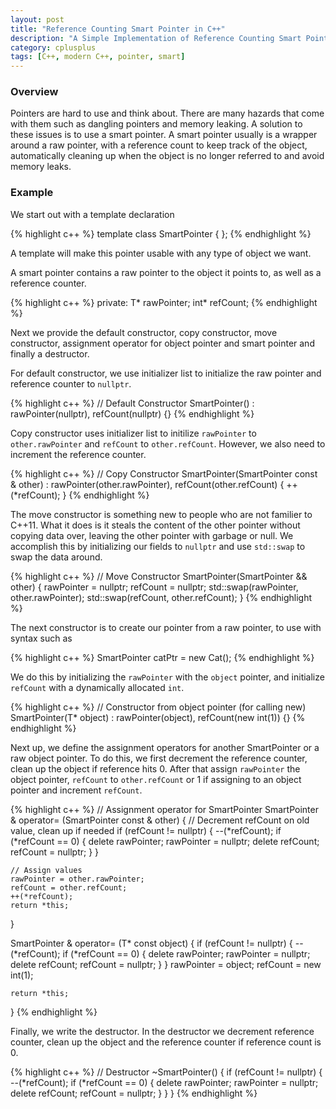 ```yaml
---
layout: post
title: "Reference Counting Smart Pointer in C++"
description: "A Simple Implementation of Reference Counting Smart Pointer in C++"
category: cplusplus
tags: [C++, modern C++, pointer, smart]
---
```


<!-- Overview -->
<h3>Overview</h3>

Pointers are hard to use and think about. There are many hazards that come with them such as dangling pointers and memory leaking. A solution to these issues is to use a smart pointer. A smart pointer usually is a wrapper around a raw pointer, with a reference count to keep track of the object, automatically cleaning up when the object is no longer referred to and avoid memory leaks.


<h3>Example</h3>
We start out with a template declaration


{% highlight c++ %}
template <typename T>
class SmartPointer
{
};
{% endhighlight %}


 A template will make this pointer usable with any type of object we want.
 
 A smart pointer contains a raw pointer to the object it points to, as well as a reference counter.

{% highlight c++ %}
private:
   T* rawPointer;
   int* refCount;
{% endhighlight %}

Next we provide the default constructor, copy constructor, move constructor, assignment operator for object pointer and smart pointer and finally a destructor.

For default constructor, we use initializer list to initialize the raw pointer and reference counter to  ```nullptr```.

{% highlight c++ %}
// Default Constructor
SmartPointer<T>() : rawPointer(nullptr), refCount(nullptr) {}
{% endhighlight %}

Copy constructor uses initializer list to initilize ```rawPointer``` to ```other.rawPointer``` and ```refCount``` to ```other.refCount```. However, we also need to increment the reference counter.

{% highlight c++ %}
// Copy Constructor
SmartPointer<T>(SmartPointer<T> const & other) : rawPointer(other.rawPointer), refCount(other.refCount)
{
    ++(*refCount);
}
{% endhighlight %}

The move constructor is something new to people who are not familier to C++11. What it does is it steals the content of the other pointer without copying data over, leaving the other pointer with garbage or null. We accomplish this by initializing our fields to ```nullptr``` and use ```std::swap``` to swap the data around.

{% highlight c++ %}
// Move Constructor
SmartPointer<T>(SmartPointer<T> && other)
{
    rawPointer = nullptr;
    refCount = nullptr;
    std::swap(rawPointer, other.rawPointer);
    std::swap(refCount, other.refCount);
}
{% endhighlight %}

The next constructor is to create our pointer from a raw pointer, to use with syntax such as 

{% highlight c++ %}
SmartPointer<Cat> catPtr = new Cat();
{% endhighlight %}

We do this by initializing the ```rawPointer``` with the ```object``` pointer, and initialize ```refCount``` with a dynamically allocated ```int```.

{% highlight c++ %}
// Constructor from object pointer (for calling new)
SmartPointer<T>(T* object) : rawPointer(object), refCount(new int(1)) {}
{% endhighlight %}

Next up, we define the assignment operators for another SmartPointer or a raw object pointer. To do this, we first decrement the reference counter, clean up the object if reference hits 0. After that assign ```rawPointer``` the object pointer, ```refCount``` to ```other.refCount``` or 1 if assigning to an object pointer and increment ```refCount```.

{% highlight c++ %}
// Assignment operator for SmartPointer
SmartPointer<T> & operator= (SmartPointer<T> const & other)
{
    // Decrement refCount on old value, clean up if needed
    if (refCount != nullptr)
    {
        --(*refCount);
        if (*refCount == 0)
        {
            delete rawPointer;
            rawPointer = nullptr;
            delete refCount;
            refCount = nullptr;
        }
    }

    // Assign values
    rawPointer = other.rawPointer;
    refCount = other.refCount;
    ++(*refCount);
    return *this;
}

SmartPointer<T> & operator= (T* const object)
{
    if (refCount != nullptr)
    {
        --(*refCount);
        if (*refCount == 0)
        {
            delete rawPointer;
            rawPointer = nullptr;
            delete refCount;
            refCount = nullptr;
        }
    }
    rawPointer = object;
    refCount = new int(1);

    return *this;
}
{% endhighlight %}

Finally, we write the destructor. In the destructor we decrement reference counter, clean up the object and the reference counter if reference count is 0.

{% highlight c++ %}
// Destructor
~SmartPointer<T>()
{
    if (refCount != nullptr)
    {
        --(*refCount);
        if (*refCount == 0)
        {
            delete rawPointer;
            rawPointer = nullptr;
            delete refCount;
            refCount = nullptr;
        }
    }
} 
{% endhighlight %}

